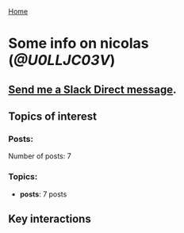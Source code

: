 [Home](https://kelu124.github.io/echommunity/)

# Some info on __nicolas__ (_@U0LLJC03V_)


## [Send me a Slack Direct message](https://echopen.slack.com/messages/@nicolas/).

## Topics of interest

### Posts: 

Number of posts: 7

### Topics:

* __posts__: 7 posts

## Key interactions 

